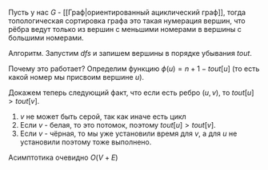 Пусть у нас $G$ - [[Граф|ориентированный ациклический граф]], тогда топологическая сортировка графа это такая нумерация вершин, что рёбра ведут только из вершин с меньшими номерами в вершины с большими номерами.

Алгоритм.
Запустим $dfs$ и запишем вершины в порядке убывания $tout$.

Почему это работает?
Определим функцию $\phi(u) = n + 1 - tout[u]$ (то есть какой номер мы присвоим вершине $u$).

Докажем теперь следующий факт, что если есть ребро $(u, v)$, то $tout[u] > tout[v]$.

1) $v$ не может быть серой, так как иначе есть цикл
2) Если $v$ - белая, то это потомок, поэтому $tout[u] > tout[v]$.
3) Если $v$ - чёрная, то мы уже установили время для $v$, а для $u$ не установили поэтому тоже выполнено.

Асимптотика очевидно $O(V + E)$